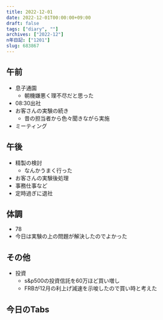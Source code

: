 ```yaml
---
title: 2022-12-01
date: 2022-12-01T00:00:00+09:00
draft: false
tags: ["diary", ""]
archives: ["2022-12"]
n年日記: ["1201"]
slug: 683867
---
```

## 午前
- 息子通園
  - 朝機嫌悪く理不尽だと思った
- 08:30出社
- お客さんの実験の続き
  - 昔の担当者から色々聞きながら実施
- ミーティング
## 午後
- 精製の検討
  - なんかうまく行った
- お客さんの実験後処理
- 事務仕事など
- 定時過ぎに退社
## 体調
- 78
- 今日は実験の上の問題が解決したのでよかった
## その他
- 投資
  - s&p500の投資信託を60万ほど買い増し
  - FRBが12月の利上げ減速を示唆したので買い時と考えた
## 今日のTabs